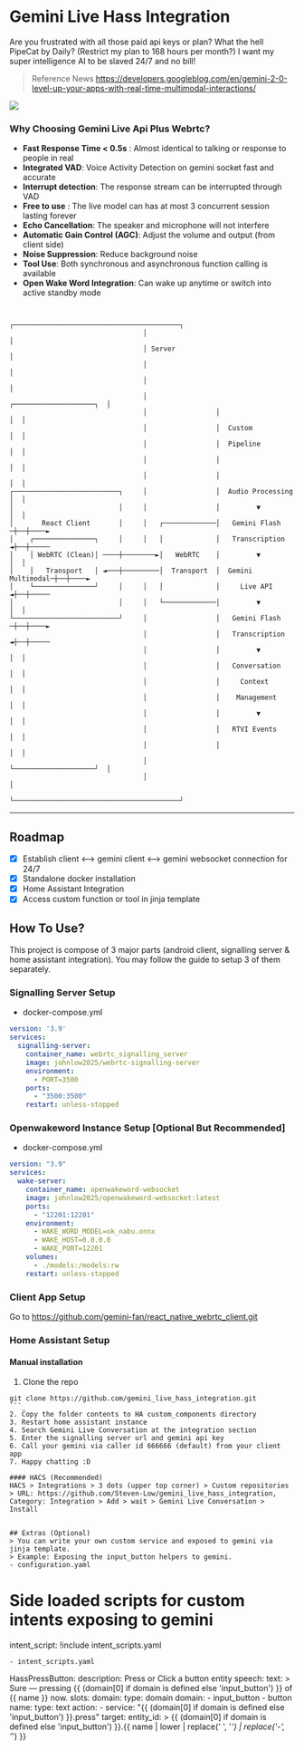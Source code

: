 # Gemini Live Hass Integration
Are you frustrated with all those paid api keys or plan? What the hell PipeCat by Daily? (Restrict my plan to 168 hours per month?) I want my super intelligence AI to be slaved 24/7 and no bill!
> Reference News
> https://developers.googleblog.com/en/gemini-2-0-level-up-your-apps-with-real-time-multimodal-interactions/

<img src="https://i.postimg.cc/Fs5w1Ktk/Gemini-Generated-Image-7tb5cq7tb5cq7tb5.png" />

### Why Choosing Gemini Live Api Plus Webrtc?
- **Fast Response Time < 0.5s** : Almost identical to talking or response to people in real
- **Integrated VAD**: Voice Activity Detection on gemini socket fast and accurate
- **Interrupt detection**: The response stream can be interrupted through VAD
- **Free to use** : The live model can has at most 3 concurrent session lasting forever
- **Echo Cancellation**: The speaker and microphone will not interfere
- **Automatic Gain Control (AGC)**: Adjust the volume and output (from client side)
- **Noise Suppression**: Reduce background noise
- **Tool Use**: Both synchronous and asynchronous function calling is available
- **Open Wake Word Integration**: Can wake up anytime or switch into active standby mode

```

                                 ┌─────────────────────────────────────────┐
                                 │                                         │
                                 │ Server                                  │
                                 │                                         │
                                 │                                         │
                                 │                 ┌────────────────────┐  │
                                 │                 │                    │  │
                                 │                 │  Custom            │  │
                                 │                 │  Pipeline          │  │
                                 │                 │                    │  │
                                 │                 │                    │  │
┌──────────────────────────┐     │                 │  Audio Processing  │  │
│                          │     │                 │         ▼          │  │
│       React Client       │     │   ┌─────────────│   Gemini Flash    ─┼──┼────►
│    ┌───────────────┐     │     │   │             │   Transcription   ◄┼──┼─────
│    │ WebRTC (Clean)│ ────┼────────►│   WebRTC    │         ▼          │  │
│    │   Transport   │ ◄───┼─────────│  Transport  │  Gemini Multimodal─┼──┼────►
│    └───────────────┘     │     │   │             │     Live API      ◄┼──┼─────
│                          │     │   └─────────────│         ▼          │  │
└──────────────────────────┘     │                 │   Gemini Flash    ─┼──┼────►
                                 │                 │   Transcription   ◄┼──┼─────
                                 │                 │         ▼          │  │
                                 │                 │   Conversation     │  │
                                 │                 │     Context        │  │
                                 │                 │    Management      │  │
                                 │                 │         ▼          │  │
                                 │                 │   RTVI Events      │  │
                                 │                 │                    │  │
                                 │                 └────────────────────┘  │
                                 │                                         │
                                 └─────────────────────────────────────────┘
```

---

## Roadmap
- [x] Establish client <--> gemini client <--> gemini websocket connection for 24/7
- [x] Standalone docker installation
- [x] Home Assistant Integration
- [x] Access custom function or tool in jinja template

## How To Use?
This project is compose of 3 major parts (android client, signalling server & home assistant integration).
You may follow the guide to setup 3 of them separately.

### Signalling Server Setup
- docker-compose.yml
```yml
version: '3.9'
services:
  signalling-server:
    container_name: webrtc_signalling_server
    image: johnlow2025/webrtc-signalling-server
    environment:
      - PORT=3500
    ports:
      - "3500:3500"
    restart: unless-stopped
```

### Openwakeword Instance Setup [Optional But Recommended]
- docker-compose.yml
```yml
version: "3.9"
services:
  wake-server:
    container_name: openwakeword-websocket
    image: johnlow2025/openwakeword-websocket:latest
    ports:
      - "12201:12201"
    environment:
      - WAKE_WORD_MODEL=ok_nabu.onnx
      - WAKE_HOST=0.0.0.0
      - WAKE_PORT=12201
    volumes:
      - ./models:/models:rw
    restart: unless-stopped
```

### Client App Setup
Go to https://github.com/gemini-fan/react_native_webrtc_client.git

### Home Assistant Setup
#### Manual installation
1. Clone the repo
```
git clone https://github.com/gemini_live_hass_integration.git
```_
2. Copy the folder contents to HA custom_components directory
3. Restart home assistant instance
4. Search Gemini Live Conversation at the integration section
5. Enter the signalling server url and gemini api key
6. Call your gemini via caller id 666666 (default) from your client app
7. Happy chatting :D

#### HACS (Recommended)
HACS > Integrations > 3 dots (upper top corner) > Custom repositories > URL: https://github.com/Steven-Low/gemini_live_hass_integration, Category: Integration > Add > wait > Gemini Live Conversation > Install


## Extras (Optional)
> You can write your own custom service and exposed to gemini via jinja template.
> Example: Exposing the input_button helpers to gemini.
- configuration.yaml
```
# Side loaded scripts for custom intents exposing to gemini
intent_script: !include intent_scripts.yaml
```
- intent_scripts.yaml
```
HassPressButton:
  description: Press or Click a button entity
  speech:
    text: >
      Sure — pressing {{ (domain[0] if domain is defined else 'input_button') }}
      of {{ name }} now.
  slots:
    domain:
      type: domain
      domain:
        - input_button
        - button
    name:
      type: text
  action:
    - service: "{{ (domain[0] if domain is defined else 'input_button') }}.press"
      target:
        entity_id: >
          {{ (domain[0] if domain is defined else 'input_button') }}.{{
             name | lower | replace(' ', '_') | replace('-', '_')
          }}
```


